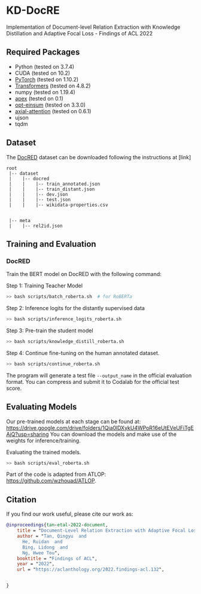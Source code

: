 # KD-DocRE
Implementation of Document-level Relation Extraction with Knowledge Distillation and Adaptive Focal Loss - Findings of ACL 2022


## Required Packages
* Python (tested on 3.7.4)
* CUDA (tested on 10.2)
* [PyTorch](http://pytorch.org/) (tested on 1.10.2)
* [Transformers](https://github.com/huggingface/transformers) (tested on 4.8.2)
* numpy (tested on 1.19.4)
* [apex](https://github.com/NVIDIA/apex) (tested on 0.1)
* [opt-einsum](https://github.com/dgasmith/opt_einsum) (tested on 3.3.0)
* [axial-attention](https://github.com/lucidrains/axial-attention.git) (tested on 0.6.1)
* ujson
* tqdm

## Dataset
The [DocRED](https://www.aclweb.org/anthology/P19-1074/) dataset can be downloaded following the instructions at [link]
```
root
 |-- dataset
 |    |-- docred
 |    |    |-- train_annotated.json        
 |    |    |-- train_distant.json
 |    |    |-- dev.json
 |    |    |-- test.json
 |    |    |-- wikidata-properties.csv
 

 |-- meta
 |    |-- rel2id.json
```

## Training and Evaluation
### DocRED
Train the BERT model on DocRED with the following command:

Step 1: Training Teacher Model
```bash
>> bash scripts/batch_roberta.sh  # for RoBERTa
```

Step 2: Inference logits for the distantly supervised data
```bash
>> bash scripts/inference_logits_roberta.sh  
```

Step 3: Pre-train the student model
```bash
>> bash scripts/knowledge_distill_roberta.sh  
```

Step 4: Continue fine-tuning on the human annotated dataset.
```bash
>> bash scripts/continue_roberta.sh  
```

The program will generate a test file `--output_name` in the official evaluation format. You can compress and submit it to Codalab for the official test score.


## Evaluating Models
Our pre-trained models at each stage can be found at: https://drive.google.com/drive/folders/1Qia0lDXykU4WPoR16eUtEVeUFiTgEAjQ?usp=sharing
You can download the models and make use of the weights for inference/training.


Evaluating the trained models.
```bash
>> bash scripts/eval_roberta.sh  
```
Part of the code is adapted from ATLOP: https://github.com/wzhouad/ATLOP.

## Citation
If you find our work useful, please cite our work as:
```bibtex
@inproceedings{tan-etal-2022-document,
    title = "Document-Level Relation Extraction with Adaptive Focal Loss and Knowledge Distillation",
    author = "Tan, Qingyu  and
      He, Ruidan  and
      Bing, Lidong  and
      Ng, Hwee Tou",
    booktitle = "Findings of ACL",
    year = "2022",
    url = "https://aclanthology.org/2022.findings-acl.132",


}
```
